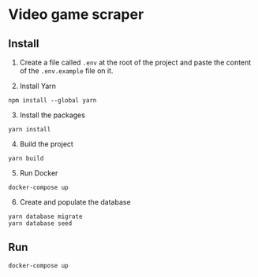 # Video game scraper

## Install

1. Create a file called `.env` at the root of the project and paste the content of the `.env.example` file on it.

2. Install Yarn
```
npm install --global yarn
```

3. Install the packages
```
yarn install
```

4. Build the project
```
yarn build
```

5. Run Docker
```
docker-compose up
```

6. Create and populate the database
```
yarn database migrate
yarn database seed
```

## Run

```
docker-compose up
```

